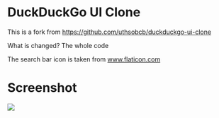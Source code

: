 # DuckDuckGo UI Clone

This is a fork from https://github.com/uthsobcb/duckduckgo-ui-clone

What is changed? The whole code

The search bar icon is taken from www.flaticon.com

# Screenshot

![](https://github.com/cakemeow/duckduckgo-ui-clone/blob/master/duck.png)
